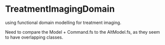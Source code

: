 # TreatmentImagingDomain
using functional domain modelling for treatment imaging.

Need to compare the Model + Command.fs to the AltModel.fs, as they seem to have overlapping classes.
